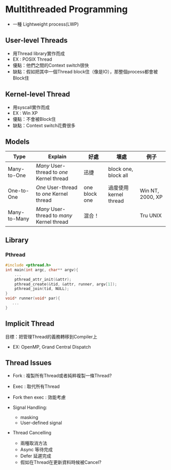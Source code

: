 # Multithreaded Programming

* 一種 Lightweight process(LWP)

## User-level Threads

* 用Thread library實作而成
* EX : POSIX Thread
* 優點：他們之間的Context switch很快
* 缺點：假如把其中一個Thread block住（像是IO），那整個process都會被Block住

## Kernel-level Thread

* 用syscall實作而成
* EX : Win XP
* 優點：不會被Block住
* 缺點：Context switch花費很多

## Models

|Type|Explain|好處|壞處|例子|
|----|-------|----|----|----|
|Many-to-One |*Many* User-thread to *one* Kernel thread |迅捷|block one, block all| |
|One-to-One  |*One* User-thread to *one* Kernel thread  |one block one|過度使用kernel thread| Win NT, 2000, XP |
|Many-to-Many|*Many* User-thread to *many* Kernel thread|混合！| | Tru UNIX |

## Library

### Pthread

```c
#include <pthread.h>
int main(int argc, char** argv){
    ...
    pthread_attr_init(&attr);
    pthread_create(&tid, &attr, runner, argv[1]);
    pthread_join(tid, NULL);
}
void* runner(void* par){
   ...
}
```

## Implicit Thread

目標：把管理Thread的義務轉移到Compiler上

* EX: OpenMP, Grand Central Dispatch

## Thread Issues

* Fork : 複製所有Thread或者純粹複製一條Thread?
* Exec : 取代所有Thread
* Fork then exec : 效能考慮
* Signal Handling:

    - masking
    - User-defined signal

* Thread Cancelling

    - 兩種取消方法
    - Async 等待完成
    - Defer 延遲完成
    - 假如在Thread在更新資料時候被Cancel?
